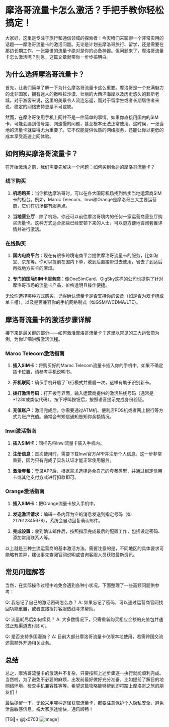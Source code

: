 # 摩洛哥流量卡怎么激活？手把手教你轻松搞定！

大家好，这里是专注于旅行和通信领域的探索者！今天咱们来聊聊一个非常实用的话题——摩洛哥流量卡的激活问题。无论是计划去摩洛哥旅行、留学，还是需要在那边长期工作，一张靠谱的流量卡绝对是你的必备神器。但问题来了，摩洛哥流量卡怎么激活呢？别急，这篇文章就带你一步步搞明白。

## 为什么选择摩洛哥流量卡？

首先，让我们简单了解一下为什么摩洛哥流量卡这么重要。摩洛哥是一个充满魅力的北非国家，拥有迷人的撒哈拉沙漠、壮丽的大西洋海岸以及历史悠久的菲斯老城。对于游客来说，这里的美景令人流连忘返，而对于留学生或者长期居住者来说，稳定的网络支持更是不可或缺。

然而，在摩洛哥使用手机上网并不是一件简单的事情。如果你直接用国内的SIM卡，可能会遇到信号差、网速慢的问题，甚至根本无法正常使用。这时候，一张当地的流量卡就显得尤为重要了。它不仅能提供优质的网络服务，还能让你以更低的成本享受高速上网体验。

## 如何购买摩洛哥流量卡？

在开始激活之前，我们需要先解决一个问题：如何买到合适的摩洛哥流量卡？

### 线下购买

1. **机场购买**：当你抵达摩洛哥时，可以在各大国际机场找到售卖当地运营商SIM卡的柜台。例如，Maroc Telecom、Inwi和Orange是摩洛哥三大主要运营商，它们在机场都有服务点。
   
2. **当地营业厅**：除了机场，你还可以前往摩洛哥境内的任何一家运营商营业厅购买流量卡。这种方式适合那些已经安顿下来的人士，可以更方便地咨询套餐详情并进行激活。

### 在线购买

1. **国内电商平台**：现在有很多跨境电商平台提供摩洛哥流量卡的服务，比如淘宝、京东等。你可以提前在国内下单，收到后直接带过去使用，省去了到达后再找地方买卡的麻烦。
   
2. **专门的国际SIM卡服务商**：像OneSimCard、GigSky这样的公司也提供了针对摩洛哥市场的流量卡产品，价格透明且操作便捷。

无论你选择哪种方式购买，记得确认流量卡是否支持你的设备（如是否为双卡槽或单卡槽），以及是否兼容你的手机网络制式（如GSM/WCDMA/LTE）。

## 摩洛哥流量卡的激活步骤详解

接下来是最关键的部分——如何激活摩洛哥流量卡？这里以常见的三大运营商为例，为你详细讲解激活流程。

### Maroc Telecom激活指南

1. **插入SIM卡**：将购买好的Maroc Telecom流量卡插入你的手机中。如果不确定插卡位置，请参考手机说明书。
   
2. **开机联网**：确保手机开启了飞行模式并重启一次，这样有助于识别新卡。
   
3. **拨打激活号码**：打开拨号界面，输入运营商提供的激活热线号码（通常是*123#或类似代码）。按下呼叫按钮后，按照语音提示完成身份验证。
   
4. **充值账户**：激活完成后，你需要通过ATM机、便利店POS机或者网上银行等方式为账户充值。通常会有短信通知告知你余额情况。

### Inwi激活指南

1. **插入SIM卡**：同样先将Inwi流量卡装入手机内。
   
2. **注册信息**：首次使用时，需要下载Inwi官方APP并注册个人信息。这一步非常重要，因为只有完成了实名认证才能正常使用服务。
   
3. **激活套餐**：登录APP后，根据需求选择适合自己的套餐类型，并通过绑定信用卡或其他支付方式进行扣款即可。

### Orange激活指南

1. **插入SIM卡**：把Orange流量卡放入手机中。
   
2. **发送激活请求**：编辑一条内容为空的消息发送到指定号码（如212612345678），系统会自动回复确认邮件。
   
3. **完成设置**：收到确认邮件后，按照指示完成最后的配置工作，包括设定密码、添加常用联系人等。

以上就是三种主流运营商的基本激活方法。需要注意的是，不同地区的具体要求可能略有差异，建议事先查阅官网说明或咨询客服人员获取最新资讯。

## 常见问题解答

当然，在实际操作过程中难免会遇到各种小状况。下面整理了一些高频问题供参考：

Q: 我忘记了自己的激活密码怎么办？
A: 如果忘记了密码，可以通过运营商官网找回功能重置，或者直接拨打客服热线寻求帮助。

Q: 流量耗尽后如何续费？
A: 大多数情况下，只需重新购买相应金额的充值包并通过正规渠道支付即可。

Q: 是否支持多国漫游？
A: 目前大部分摩洛哥流量卡仅限本地使用，若需跨国交流还需额外开通相关业务。

## 总结

总之，摩洛哥流量卡的激活并不复杂，只要按照上述步骤逐一执行就能顺利完成。当然啦，为了避免不必要的麻烦，出发前最好做好充分准备，比如提前了解目的地网络环境、检查手机兼容性等等。希望这篇攻略能够帮到即将踏上摩洛哥之旅的朋友们！

最后提醒一下，无论采用哪种途径获取流量卡，都要注意保护个人隐私安全，避免泄露敏感信息。祝大家旅途愉快，通讯顺畅！

[TG💪+ @jx0703 ![Image](https://github.com/user-attachments/assets/dbca1d08-cadb-493c-b0ec-ad6f7a83f270)]